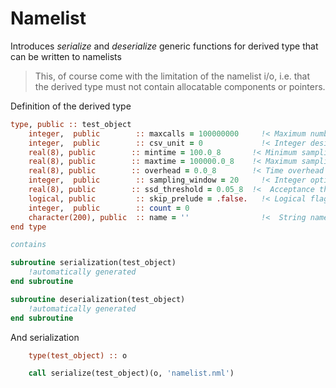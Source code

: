 # Namelist

Introduces _serialize_ and _deserialize_ generic functions for derived type that can be written to namelists

> This, of course come with the limitation of the namelist i/o, i.e. that the derived type must not contain allocatable components or pointers. 

Definition of the derived type
```fortran
type, public :: test_object
    integer,  public        :: maxcalls = 100000000     !< Maximum number of function calls
    integer,  public        :: csv_unit = 0             !< Integer designating the logical output unit for csv results. Null value corresponds to unset value
    real(8), public        :: mintime = 100.0_8       !< Minimum sampling time in ms to collect data
    real(8), public        :: maxtime = 100000.0_8    !< Maximum sampling time in ms to collect data
    real(8), public        :: overhead = 0.0_8        !< Time overhead corresponding to the surounding methods calls
    integer,  public        :: sampling_window = 20     !< Integer option to adjust the size of the sampling window
    real(8), public        :: ssd_threshold = 0.05_8  !<  Acceptance threshold for the steady-state detection
    logical, public         :: skip_prelude = .false.   !< Logical flag. If set to .true., only the benchmarking step will be performed
    integer,  public        :: count = 0            
    character(200), public  :: name = ''                !<  String name
end type

contains

subroutine serialization(test_object)
    !automatically generated
end subroutine

subroutine deserialization(test_object)
    !automatically generated
end subroutine
```

And serialization

```fortran
    type(test_object) :: o

    call serialize(test_object)(o, 'namelist.nml')
```